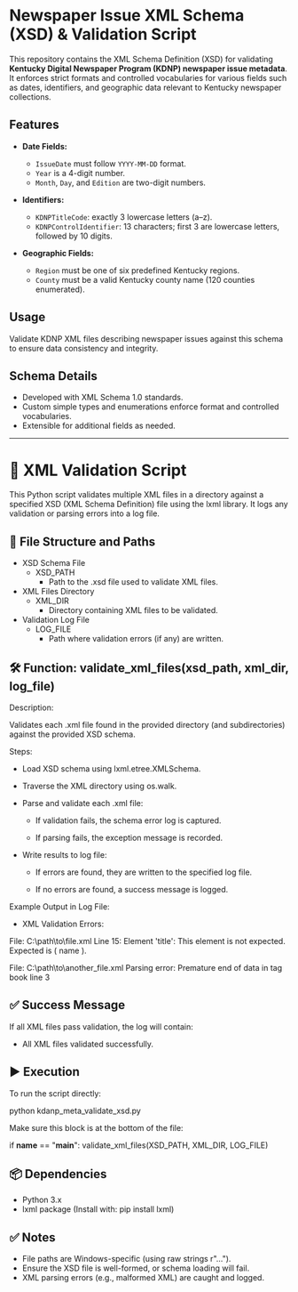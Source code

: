 # Newspaper Issue XML Schema (XSD) & Validation Script

This repository contains the XML Schema Definition (XSD) for validating **Kentucky Digital Newspaper Program (KDNP) newspaper issue metadata**. It enforces strict formats and controlled vocabularies for various fields such as dates, identifiers, and geographic data relevant to Kentucky newspaper collections.

## Features

- **Date Fields:**
  - `IssueDate` must follow `YYYY-MM-DD` format.
  - `Year` is a 4-digit number.
  - `Month`, `Day`, and `Edition` are two-digit numbers.

- **Identifiers:**
  - `KDNPTitleCode`: exactly 3 lowercase letters (a–z).
  - `KDNPControlIdentifier`: 13 characters; first 3 are lowercase letters, followed by 10 digits.

- **Geographic Fields:**
  - `Region` must be one of six predefined Kentucky regions.
  - `County` must be a valid Kentucky county name (120 counties enumerated).

## Usage

Validate KDNP XML files describing newspaper issues against this schema to ensure data consistency and integrity.

## Schema Details

- Developed with XML Schema 1.0 standards.
- Custom simple types and enumerations enforce format and controlled vocabularies.
- Extensible for additional fields as needed.

---

# 📄 XML Validation Script

This Python script validates multiple XML files in a directory against a specified XSD (XML Schema Definition) file using the lxml library. It logs any validation or parsing errors into a log file.

## 📁 File Structure and Paths

- XSD Schema File
  - XSD_PATH
    - Path to the .xsd file used to validate XML files.
- XML Files Directory
  - XML_DIR
    - Directory containing XML files to be validated.
- Validation Log File
  - LOG_FILE
    - Path where validation errors (if any) are written.

## 🛠️ Function: validate_xml_files(xsd_path, xml_dir, log_file)
Description:

Validates each .xml file found in the provided directory (and subdirectories) against the provided XSD schema.

Steps:

- Load XSD schema using lxml.etree.XMLSchema.

- Traverse the XML directory using os.walk.

- Parse and validate each .xml file:

  - If validation fails, the schema error log is captured.

  - If parsing fails, the exception message is recorded.

- Write results to log file:

  - If errors are found, they are written to the specified log file.

  - If no errors are found, a success message is logged.

Example Output in Log File:
- XML Validation Errors:

File: C:\path\to\file.xml
  Line 15: Element 'title': This element is not expected. Expected is ( name ).

File: C:\path\to\another_file.xml
  Parsing error: Premature end of data in tag book line 3

## ✅ Success Message

If all XML files pass validation, the log will contain:

- All XML files validated successfully.

## ▶️ Execution

To run the script directly:

python kdanp_meta_validate_xsd.py


Make sure this block is at the bottom of the file:

if __name__ == "__main__":
    validate_xml_files(XSD_PATH, XML_DIR, LOG_FILE)

## 📦 Dependencies

- Python 3.x
- lxml package (Install with: pip install lxml)

## ✅ Notes

- File paths are Windows-specific (using raw strings r"...").
- Ensure the XSD file is well-formed, or schema loading will fail.
- XML parsing errors (e.g., malformed XML) are caught and logged.
